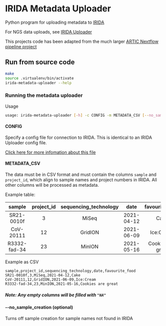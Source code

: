 # IRIDA Metadata Uploader

Python program for uploading metadata to [IRIDA](https://github.com/phac-nml/irida)

For NGS data uploads, see [IRIDA Uploader](https://github.com/phac-nml/irida-uploader/)

This projects code has been adapted from the much larger [ARTIC Nextflow pipeline project](https://github.com/phac-nml/ncov2019-artic-nf)

## Run from source code

```bash
make
source .virtualenv/bin/activate
irida-metadata-uploader --help
```

### Running the metadata uploader

Usage

```bash
usage: irida-metadata-uploader [-h] -c CONFIG -m METADATA_CSV [--no_sample_creation]
```

#### CONFIG

Specify a config file for connection to IRIDA. This is identical to an IRIDA Uploader config file.

[Click here for more infomation about this file](https://irida-uploader.readthedocs.io/en/stable/configuration.html)

#### METADATA_CSV

The data must be in CSV format and must contain the columns `sample` and `project_id`, which align to sample names and project numbers in IRIDA. All other columns will be processed as metadata.

Example table:

|    sample    | project_id | sequencing_technology |    date    |   favourite_food  |
|:------------:|:----------:|:---------------------:|:----------:|:-----------------:|
|  SR21-0010f  |      3     |         MiSeq         | 2021-04-12 |        Cake       |
|   CoV-20111  |     12     |        GridION        | 2021-06-09 |     Ice:Cream     |
| R3332-fad-34 |     23     |         MinION        | 2021-05-16 | Cookies are great |

Example as CSV

```csv
sample,project_id,sequencing_technology,date,favourite_food
SR21-0010f,3,MiSeq,2021-04-12,Cake
CoV-20111,12,GridION,2021-06-09,Ice:Cream
R3332-fad-34,23,MinION,2021-05-16,Cookies are great
```

##### Note: Any empty columns will be filled with `"NA"`

#### --no_sample_creation (optional)

Turns off sample creation for sample names not found in IRIDA